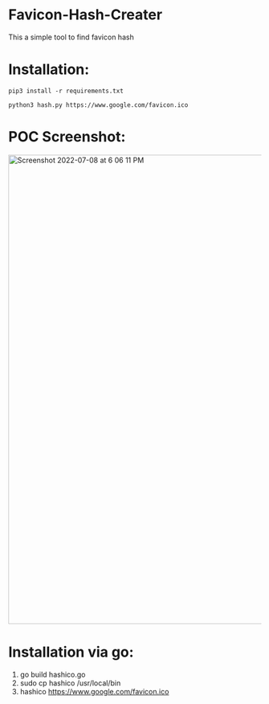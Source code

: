 # Favicon-Hash-Creater
This a simple tool to find favicon hash

# Installation:
`pip3 install -r requirements.txt`

`python3 hash.py https://www.google.com/favicon.ico`

# POC Screenshot:
<img width="934" alt="Screenshot 2022-07-08 at 6 06 11 PM" src="https://user-images.githubusercontent.com/58636452/177993383-058495f2-5b35-43fc-921c-d78002098c0a.png">

# Installation via go:

1. go build hashico.go
2. sudo cp hashico /usr/local/bin
3. hashico https://www.google.com/favicon.ico
